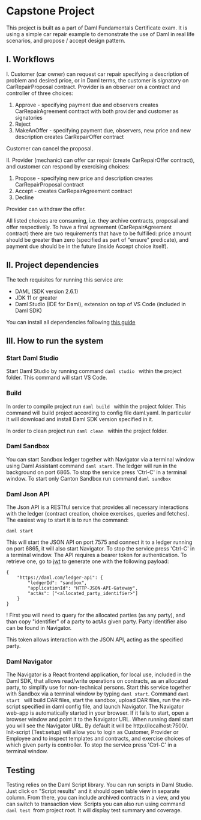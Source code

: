 # Capstone Project

This project is built as a part of Daml Fundamentals Certificate exam. It is using a simple car repair example to demonstrate the use of Daml in real life scenarios, and propose / accept design pattern. 

## I. Workflows
I. Customer (car owner) can request car repair specifying a description of problem and desired price, or in Daml terms, the customer is signatory on CarRepairProposal contract. 
Provider is an observer on a contract and controller of three choices:
1. Approve - specifying payment due and observers creates CarRepairAgreement contract with both provider and customer as signatories
2. Reject
3. MakeAnOffer - specifying payment due, observers, new price and new description creates CarRepairOffer contract

Customer can cancel the proposal.

II. Provider (mechanic) can offer car repair (create CarRepairOffer contract), and customer can respond by exercising choices:
1. Propose - specifying new price and description creates CarRepairProposal contract
2. Accept - creates CarRepairAgreement contract
3. Decline

Provider can withdraw the offer.

All listed choices are consuming, i.e. they archive contracts, proposal and offer respectively.
To have a final agreement (CarRepairAgreement contract) there are two requirements that have to be fulfilled: price amount should be greater than zero (specified as part of "ensure" predicate), and payment due should be in the future (inside Accept choice itself). 


## II. Project dependencies

The tech requisites for running this service are:
- DAML (SDK version 2.6.1)
- JDK 11 or greater
- Daml Studio (IDE for Daml), extension on top of VS Code (included in Daml SDK)

You can install all dependencies following [this guide](https://docs.daml.com/getting-started/installation.html)


## III. How to run the system

### Start Daml Studio
Start Daml Studio by running command `daml studio ` within the project folder. This command will start VS Code.

### Build
In order to compile project run `daml build ` within the project folder. This command will build project according to config file daml.yaml. In particular it will download and install Daml SDK version specified in it.

In order to clean project run `daml clean ` within the project folder.

### Daml Sandbox
You can start Sandbox ledger together with Navigator via a terminal window using Daml Assistant command `daml start`. The ledger will run in the background on port 6865.
To stop the service press 'Ctrl-C' in a terminal window.
To start only Canton Sandbox run command `daml sandbox `

### Daml Json API
The Json API is a RESTful service that provides all necessary interactions with the ledger (contract creation, choice exercises, queries and fetches). The easiest way to start it is to run the command:
```
daml start
```
This will start the JSON API on port 7575 and connect it to a ledger running on port 6865, it will also start Navigator.
To stop the service press 'Ctrl-C' in a terminal window.
The API requires a bearer token for authentication. To retrieve one, go to [jwt](https://jwt.io) to generate one with the following payload:
```
{
    "https://daml.com/ledger-api": {
        "ledgerId": "sandbox",
        "applicationId": "HTTP-JSON-API-Gateway",
        "actAs": ["<allocated_party_identifier>"]
    }
}
```
! First you will need to query for the allocated parties (as any party), and than copy "identifier" of a party to actAs given party. 
Party identifier also can be found in Navigator.

This token allows interaction with the JSON API, acting as the specified party.

### Daml Navigator
The Navigator is a React frontend application, for local use, included in the Daml SDK, that allows read/write operations on contracts, as an allocated party, to simplify use for non-technical persons.
Start this service together with Sandbox via a terminal window by typing `daml start`.
Command `daml start ` will build DAR files, start the sandbox, upload DAR files, run the init-script specified in daml config file, and launch Navigator. 
The Navigator web-app is automatically started in your browser. If it fails to start, open a browser window and point it to the Navigator URL.
When running daml start you will see the Navigator URL. By default it will be http://localhost:7500/.
Init-script (Test:setup) will allow you to login as Customer, Provider or Employee and to inspect templates and contracts, and exercise choices of which given party is controller.
To stop the service press 'Ctrl-C' in a terminal window.


## Testing
Testing relies on the Daml Script library. 
You can run scripts in Daml Studio. Just click on "Script results" and it should open table view in separate column. From there, you can include archived contracts in a view, and you can switch to transaction view.
Scripts you can also run using command `daml test `from project root. It will display test summary and coverage. 

